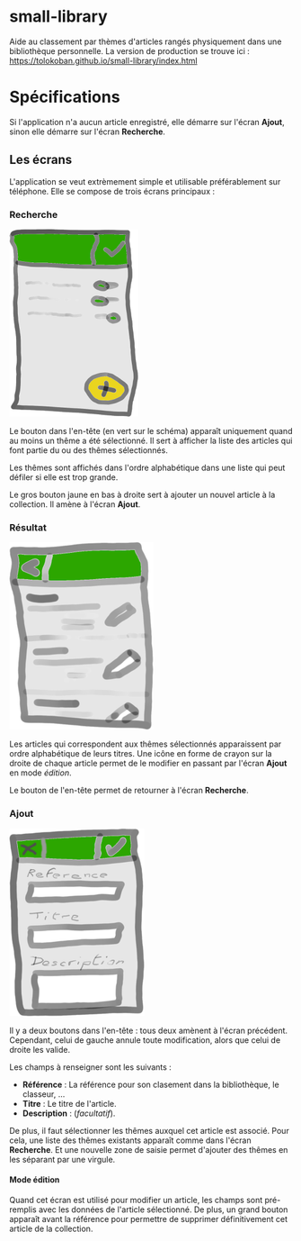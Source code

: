 # small-library
Aide au classement par thèmes d'articles rangés physiquement dans une bibliothèque personnelle.
La version de production se trouve ici : https://tolokoban.github.io/small-library/index.html

# Spécifications
Si l'application n'a aucun article enregistré, elle démarre sur l'écran __Ajout__, sinon elle démarre sur l'écran __Recherche__.

## Les écrans
L'application se veut extrèmement simple et utilisable préférablement sur téléphone.
Elle se compose de trois écrans principaux :

### Recherche
![Recherche](img/screen-1.png) 

Le bouton dans l'en-tête (en vert sur le schéma) apparaît uniquement quand au moins un thême a été sélectionné.
Il sert à afficher la liste des articles qui font partie du ou des thêmes sélectionnés.

Les thêmes sont affichés dans l'ordre alphabétique dans une liste qui peut défiler si elle est trop grande.

Le gros bouton jaune en bas à droite sert à ajouter un nouvel article à la collection. Il amène à l'écran __Ajout__.


### Résultat
![Résultat](img/screen-2.png) 

Les articles qui correspondent aux thêmes sélectionnés apparaissent par ordre alphabétique de leurs titres.
Une icône en forme de crayon sur la droite de chaque article permet de le modifier en passant par l'écran __Ajout__ en mode _édition_.

Le bouton de l'en-tête permet de retourner à l'écran __Recherche__.

### Ajout
![Ajout](img/screen-3.png) 

Il y a deux boutons dans l'en-tête : tous deux amènent à l'écran précédent. Cependant, celui de gauche annule toute modification, alors que celui de droite les valide.

Les champs à renseigner sont les suivants :
* __Référence__ : La référence pour son clasement dans la bibliothèque, le classeur, ...
* __Titre__ : Le titre de l'article.
* __Description__ : (_facultatif_).

De plus, il faut sélectionner les thêmes auxquel cet article est associé.
Pour cela, une liste des thêmes existants apparaît comme dans l'écran __Recherche__.
Et une nouvelle zone de saisie permet d'ajouter des thêmes en les séparant par une virgule.

#### Mode édition
Quand cet écran est utilisé pour modifier un article, les champs sont pré-remplis avec les données de l'article sélectionné.
De plus, un grand bouton apparaît avant la référence pour permettre de supprimer définitivement cet article de la collection.







